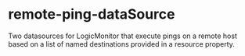 # remote-ping-dataSource
Two datasources for LogicMonitor that execute pings on a remote host based on a list of named destinations provided in a resource property.
